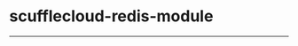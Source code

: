 <!-- dprint-ignore-file -->
<!-- sync-readme title [[ -->
# scufflecloud-redis-module
<!-- sync-readme ]] -->

<!-- sync-readme badge -->

---

<!-- sync-readme rustdoc -->
